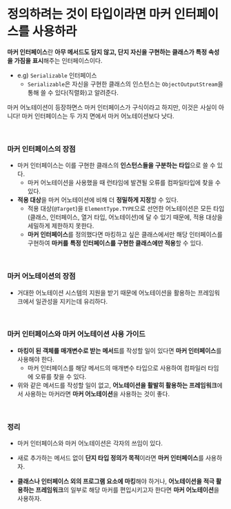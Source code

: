 # 정의하려는 것이 타입이라면 마커 인터페이스를 사용하라

**마커 인터페이스**란 **아무 메서드도 담지 않고, 단지 자신을 구현하는 클래스가 특정 속성을 가짐을 표시**해주는 인터페이스이다.

* e.g) `Serializable` 인터페이스
  * `Serializable`은 자신을 구현한 클래스의 인스턴스는 `ObjectOutputStream`을 통해 쓸 수 있다(직렬화)고 알려준다.



마커 어노테이션이 등장하면스 마커 인터페이스가 구식이라고 하지만, 이것은 사실이 아니다! 마커 인터페이스는 두 가지 면에서 마커 어노테이션보다 낫다.

<br>

### 마커 인터페이스의 장점

* 마커 인터페이스는 이를 구현한 클래스의 **인스턴스들을 구분하는 타입**으로 쓸 수 있다.
  * 마커 어노테이션을 사용했을 때 런타임에 발견될 오류를 컴파일타입에 찾을 수 있다.
* **적용 대상**을 마커 어노테이션에 비해 더 **정밀하게 지정**할 수 있다.
  * 적용 대상(`@Target`)을 `ElementType.TYPE`으로 선언한 어노테이션은 모든 타입(클래스, 인터페이스, 열거 타입, 어노테이션)에 달 수 있기 때문에, 적용 대상을 세밀하게 제한하지 못한다.
  * **마커 인터페이스**를 정의했다면 마킹하고 싶은 클래스에서만 해당 인터페이스를 구현하여 **마커를** **특정 인터페이스를 구현한 클래스에만 적용**할 수 있다.

<br>

### 마커 어노테이션의 장점

* 거대한 어노테이션 시스템의 지원을 받기 때문에 어노테이션을 활용하는 프레임워크에서 일관성을 지키는데 유리하다.



<br>

### 마커 인터페이스와 마커 어노테이션 사용 가이드

* **마킹이 된 객체를 매개변수로 받는 메서드**를 작성할 일이 있다면 **마커 인터페이스**를 사용해야 한다.
  * 마커 인터페이스를 해당 메서드의 매개변수 타입으로 사용하여 컴파일러 타임에 오류를 찾을 수 있다.
* 위와 같은 메서드를 작성할 일이 없고, **어노테이션을 활발히 활용하는 프레임워크**에서 사용하는 마커라면 **마커 어노테이션**을 사용하는 것이 좋다.

<br>

### 정리

* 마커 인터페이스와 마커 어노테이션은 각자의 쓰임이 있다.

* 새로 추가하는 메서드 없이 **단지 타입 정의가 목적**이라면 **마커 인터페이스**를 사용하자.

* **클래스나 인터페이스 외의 프로그램 요소에 마킹**해야 하거나, **어노테이션을 적극 활용하는 프레임워크**의 일부로 해당 마커를 편입시키고자 한다면 **마커 어노테이션**을 사용하자.

  